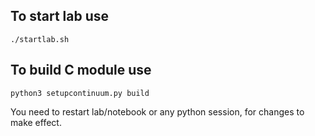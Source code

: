 
## To start lab use
```
./startlab.sh
```

## To build C module use
```
python3 setupcontinuum.py build
```

You need to restart lab/notebook or any python session, for changes to make effect.
